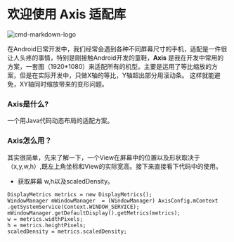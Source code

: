# 欢迎使用 Axis 适配库
![cmd-markdown-logo](https://ss0.bdstatic.com/70cFuHSh_Q1YnxGkpoWK1HF6hhy/it/u=1991354765,3873757137&fm=27&gp=0.jpg)

在Android日常开发中，我们经常会遇到各种不同屏幕尺寸的手机，适配是一件很让人头疼的事情，特别是刚接触Android开发的童鞋，**Axis** 是我在开发中常用的方案，一套图（1920*1080）来适配所有的机型。主要是运用了等比缩放的方案，但是在实际开发中，只做X轴的等比，Y轴超出部分用滚动条。
这样就能避免，XY轴同时缩放带来的变形问题。

### Axis是什么?
一个用Java代码动态布局的适配方案。

### Axis怎么用？

其实很简单，先来了解一下，一个View在屏幕中的位置以及形状取决于（x,y,w,h）,既左上角坐标和View的实际宽高。接下来直接看下代码中的使用。


* 获取屏幕 w,h以及scaledDensity。
```
DisplayMetrics metrics = new DisplayMetrics();
WindowManager mWindowManager  = (WindowManager) AxisConfig.mContext .getSystemService(Context.WINDOW_SERVICE);
mWindowManager.getDefaultDisplay().getMetrics(metrics);
w = metrics.widthPixels;
h = metrics.heightPixels;
scaledDensity = metrics.scaledDensity;

```
        




